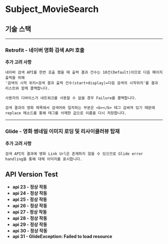 # Subject_MovieSearch
## 기술 스택
---
### Retrofit - 네이버 영화 검색 API 호출
<b>추가 고려 사항</b>
```
네이버 검색 API를 한번 호출 했을 때 출력 결과 건수는 10건(Default)이므로 다음 페이지 출력을 위해 
'검색의 시작 위치+검색 결과 출력 건수(start+display)=다음 검색의 시작위치'를 결과 리스트와 함께 콜백합니다.
```
```
사용자의 디바이스가 네트워크를 사용할 수 없을 경우 Failure를 콜백합니다.
```
```
검색 결과의 영화 제목에서 검색어와 일치하는 부분은 <b></b> 태그 감싸져 있기 때문에
replace 메소드를 통해 태그를 삭제한 값으로 이름을 다시 저장합니다.
```
---
### Glide - 영화 썸네일 이미지 로딩 및 리사이클러뷰 탑재
<b>추가 고려 사항</b>
```
검색 API의 결과에 영화 Link Url은 존재하지 않을 수 있으므로 Glide error handling을 통해 대체 이미지를 표시합니다.
```

## API Version Test
* <b>api 23 - 정상 작동</b>
* <b>api 24 - 정상 작동</b>
* <b>api 25 - 정상 작동</b>
* <b>api 26 - 정상 작동</b>
* <b>api 27 - 정상 작동</b>
* <b>api 28 - 정상 작동</b>
* <b>api 29 - 정상 작동</b>
* <b>api 30 - 정상 작동</b>
* <b>api 31 - GlideException: Failed to load resource</b>
